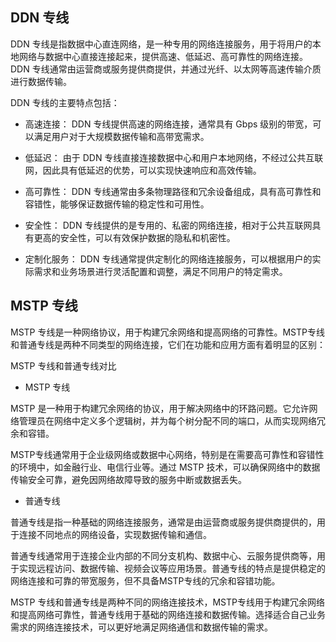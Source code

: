 ## DDN 专线

DDN 专线是指数据中心直连网络，是一种专用的网络连接服务，用于将用户的本地网络与数据中心直接连接起来，提供高速、低延迟、高可靠性的网络连接。DDN 专线通常由运营商或服务提供商提供，并通过光纤、以太网等高速传输介质进行数据传输。

DDN 专线的主要特点包括：

- 高速连接： DDN 专线提供高速的网络连接，通常具有 Gbps 级别的带宽，可以满足用户对于大规模数据传输和高带宽需求。

- 低延迟： 由于 DDN 专线直接连接数据中心和用户本地网络，不经过公共互联网，因此具有低延迟的优势，可以实现快速响应和高效传输。

- 高可靠性： DDN 专线通常由多条物理路径和冗余设备组成，具有高可靠性和容错性，能够保证数据传输的稳定性和可用性。

- 安全性： DDN 专线提供的是专用的、私密的网络连接，相对于公共互联网具有更高的安全性，可以有效保护数据的隐私和机密性。

- 定制化服务： DDN 专线通常提供定制化的网络连接服务，可以根据用户的实际需求和业务场景进行灵活配置和调整，满足不同用户的特定需求。

## MSTP 专线

MSTP 专线是一种网络协议，用于构建冗余网络和提高网络的可靠性。MSTP专线和普通专线是两种不同类型的网络连接，它们在功能和应用方面有着明显的区别：

MSTP 专线和普通专线对比

- MSTP 专线

MSTP 是一种用于构建冗余网络的协议，用于解决网络中的环路问题。它允许网络管理员在网络中定义多个逻辑树，并为每个树分配不同的端口，从而实现网络冗余和容错。

MSTP专线通常用于企业级网络或数据中心网络，特别是在需要高可靠性和容错性的环境中，如金融行业、电信行业等。通过 MSTP 技术，可以确保网络中的数据传输安全可靠，避免因网络故障导致的服务中断或数据丢失。

- 普通专线

普通专线是指一种基础的网络连接服务，通常是由运营商或服务提供商提供的，用于连接不同地点的网络设备，实现数据传输和通信。

普通专线通常用于连接企业内部的不同分支机构、数据中心、云服务提供商等，用于实现远程访问、数据传输、视频会议等应用场景。普通专线的特点是提供稳定的网络连接和可靠的带宽服务，但不具备MSTP专线的冗余和容错功能。

MSTP 专线和普通专线是两种不同的网络连接技术，MSTP专线用于构建冗余网络和提高网络可靠性，普通专线用于基础的网络连接和数据传输。选择适合自己业务需求的网络连接技术，可以更好地满足网络通信和数据传输的需求。